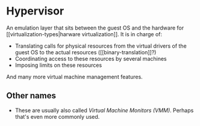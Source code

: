 # Hypervisor
An emulation layer that sits between the guest OS and the hardware for [[virtualization-types|harware virtualization]]. It is in charge of:
* Translating calls for physical resources from the virtual drivers of the guest OS to the actual resources ([[binary-translation]]?)
* Coordinating access to these resources by several machines
* Imposing limits on these resources

And many more virtual machine management features.

## Other names
* These are usually also called *Virtual Machine Monitors (VMM)*. Perhaps that's even more commonly used.
